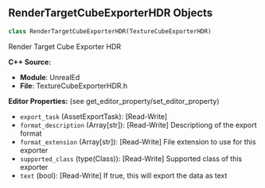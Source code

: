 ## RenderTargetCubeExporterHDR Objects

```python
class RenderTargetCubeExporterHDR(TextureCubeExporterHDR)
```

Render Target Cube Exporter HDR

**C++ Source:**

- **Module**: UnrealEd
- **File**: TextureCubeExporterHDR.h

**Editor Properties:** (see get_editor_property/set_editor_property)

- ``export_task`` (AssetExportTask):  [Read-Write]
- ``format_description`` (Array[str]):  [Read-Write] Descriptiong of the export format
- ``format_extension`` (Array[str]):  [Read-Write] File extension to use for this exporter
- ``supported_class`` (type(Class)):  [Read-Write] Supported class of this exporter
- ``text`` (bool):  [Read-Write] If true, this will export the data as text

<a id="unreal.TextureExporterGeneric"></a>